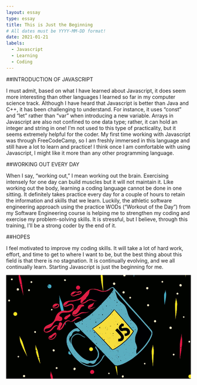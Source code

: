 ```yaml
---
layout: essay
type: essay
title: This is Just the Beginning
# All dates must be YYYY-MM-DD format!
date: 2021-01-21
labels:
  - Javascript
  - Learning
  - Coding
---
```





##INTRODUCTION OF JAVASCRIPT

I must admit, based on what I have learned about Javascript, it does seem more interesting than other languages I learned so far in my computer science track. Although I have heard that Javascript is better than Java and C++, it has been challenging to understand. For instance, it uses “const” and “let” rather than “var” when introducing a new variable. Arrays in Javascript are also not confined to one data type; rather, it can hold an integer and string in one! I’m not used to this type of practicality, but it seems extremely helpful for the coder. My first time working with Javascript was through FreeCodeCamp, so I am freshly immersed in this language and still have a lot to learn and practice! I think once I am comfortable with using Javascript, I might like it more than any other programming language.



##WORKING OUT EVERY DAY

When I say, “working out,” I mean working out the brain. Exercising intensely for one day can build muscles but it will not maintain it. Like working out the body, learning a coding language cannot be done in one sitting. It definitely takes practice every day for a couple of hours to retain the information and skills that we learn. Luckily, the athletic software engineering approach using the practice WODs (“Workout of the Day”) from my Software Engineering course is helping me to strengthen my coding and exercise my problem-solving skills. It is stressful, but I believe, through this training, I’ll be a strong coder by the end of it.



##HOPES

I feel motivated to improve my coding skills. It will take a lot of hard work, effort, and time to get to where I want to be, but the best thing about this field is that there is no stagnation. It is continually evolving, and we all continually learn. Starting Javascript is just the beginning for me. 




<img class="ui image" src="../images/javascript.jpg">
